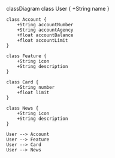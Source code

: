 classDiagram
    class User {
        +String name
    }
    
    class Account {
        +String accountNumber
        +String accountAgency
        +float accountBalance
        +float accountLimit
    }
    
    class Feature {
        +String icon
        +String description
    }

    class Card {
        +String number
        +float limit
    }
    
    class News {
        +String icon
        +String description
    }
    
    User --> Account
    User --> Feature
    User --> Card
    User --> News
